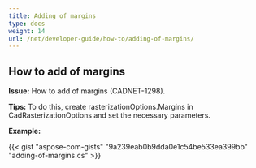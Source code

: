 ```yaml
---
title: Adding of margins
type: docs
weight: 14
url: /net/developer-guide/how-to/adding-of-margins/
---
```


## **How to add of margins**

**Issue:** How to add of margins  (CADNET-1298).

**Tips:** To do this, create rasterizationOptions.Margins in CadRasterizationOptions and set the necessary parameters.

**Example:**

{{< gist "aspose-com-gists" "9a239eab0b9dda0e1c54be533ea399bb" "adding-of-margins.cs" >}}